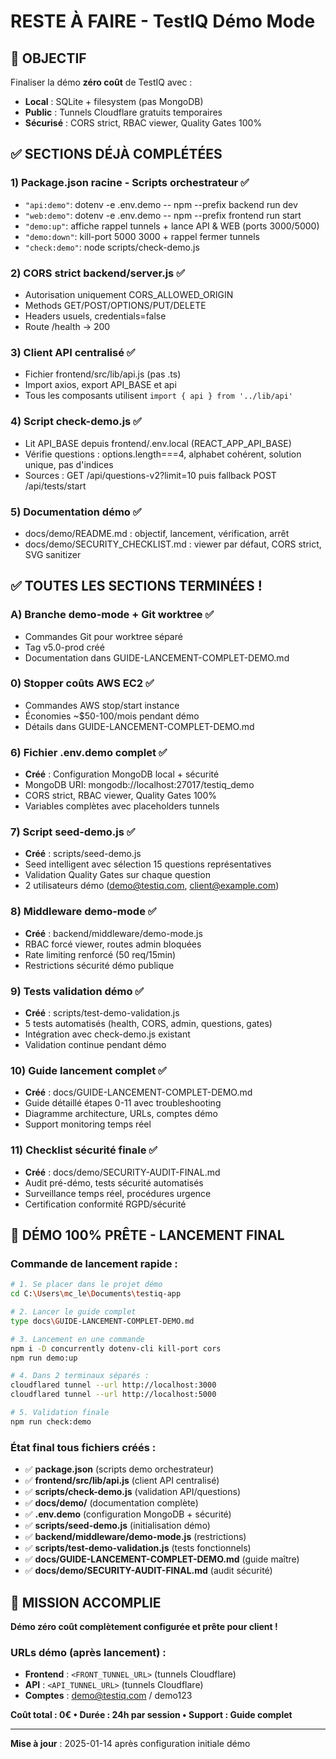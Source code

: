 # RESTE À FAIRE - TestIQ Démo Mode

## 🎯 OBJECTIF
Finaliser la démo **zéro coût** de TestIQ avec :
- **Local** : SQLite + filesystem (pas MongoDB)
- **Public** : Tunnels Cloudflare gratuits temporaires  
- **Sécurisé** : CORS strict, RBAC viewer, Quality Gates 100%

## ✅ **SECTIONS DÉJÀ COMPLÉTÉES**

### 1) Package.json racine - Scripts orchestrateur ✅
- `"api:demo"`: dotenv -e .env.demo -- npm --prefix backend run dev  
- `"web:demo"`: dotenv -e .env.demo -- npm --prefix frontend run start
- `"demo:up"`: affiche rappel tunnels + lance API & WEB (ports 3000/5000)
- `"demo:down"`: kill-port 5000 3000 + rappel fermer tunnels
- `"check:demo"`: node scripts/check-demo.js

### 2) CORS strict backend/server.js ✅
- Autorisation uniquement CORS_ALLOWED_ORIGIN
- Methods GET/POST/OPTIONS/PUT/DELETE  
- Headers usuels, credentials=false
- Route /health → 200

### 3) Client API centralisé ✅
- Fichier frontend/src/lib/api.js (pas .ts)
- Import axios, export API_BASE et api
- Tous les composants utilisent `import { api } from '../lib/api'`

### 4) Script check-demo.js ✅
- Lit API_BASE depuis frontend/.env.local (REACT_APP_API_BASE)
- Vérifie questions : options.length===4, alphabet cohérent, solution unique, pas d'indices
- Sources : GET /api/questions-v2?limit=10 puis fallback POST /api/tests/start

### 5) Documentation démo ✅
- docs/demo/README.md : objectif, lancement, vérification, arrêt
- docs/demo/SECURITY_CHECKLIST.md : viewer par défaut, CORS strict, SVG sanitizer

## ✅ **TOUTES LES SECTIONS TERMINÉES !**

### A) Branche demo-mode + Git worktree ✅
- Commandes Git pour worktree séparé
- Tag v5.0-prod créé
- Documentation dans GUIDE-LANCEMENT-COMPLET-DEMO.md

### 0) Stopper coûts AWS EC2 ✅
- Commandes AWS stop/start instance 
- Économies ~$50-100/mois pendant démo
- Détails dans GUIDE-LANCEMENT-COMPLET-DEMO.md

### 6) Fichier .env.demo complet ✅
- **Créé** : Configuration MongoDB local + sécurité
- MongoDB URI: mongodb://localhost:27017/testiq_demo
- CORS strict, RBAC viewer, Quality Gates 100%
- Variables complètes avec placeholders tunnels

### 7) Script seed-demo.js ✅  
- **Créé** : scripts/seed-demo.js
- Seed intelligent avec sélection 15 questions représentatives
- Validation Quality Gates sur chaque question  
- 2 utilisateurs démo (demo@testiq.com, client@example.com)

### 8) Middleware demo-mode ✅
- **Créé** : backend/middleware/demo-mode.js
- RBAC forcé viewer, routes admin bloquées
- Rate limiting renforcé (50 req/15min)
- Restrictions sécurité démo publique

### 9) Tests validation démo ✅
- **Créé** : scripts/test-demo-validation.js  
- 5 tests automatisés (health, CORS, admin, questions, gates)
- Intégration avec check-demo.js existant
- Validation continue pendant démo

### 10) Guide lancement complet ✅
- **Créé** : docs/GUIDE-LANCEMENT-COMPLET-DEMO.md
- Guide détaillé étapes 0-11 avec troubleshooting
- Diagramme architecture, URLs, comptes démo
- Support monitoring temps réel

### 11) Checklist sécurité finale ✅
- **Créé** : docs/demo/SECURITY-AUDIT-FINAL.md
- Audit pré-démo, tests sécurité automatisés
- Surveillance temps réel, procédures urgence
- Certification conformité RGPD/sécurité

## 🚀 **DÉMO 100% PRÊTE - LANCEMENT FINAL**

### Commande de lancement rapide :
```bash
# 1. Se placer dans le projet démo
cd C:\Users\mc_le\Documents\testiq-app

# 2. Lancer le guide complet
type docs\GUIDE-LANCEMENT-COMPLET-DEMO.md

# 3. Lancement en une commande
npm i -D concurrently dotenv-cli kill-port cors
npm run demo:up

# 4. Dans 2 terminaux séparés :
cloudflared tunnel --url http://localhost:3000
cloudflared tunnel --url http://localhost:5000

# 5. Validation finale
npm run check:demo
```

### État final tous fichiers créés :
- ✅ **package.json** (scripts demo orchestrateur)
- ✅ **frontend/src/lib/api.js** (client API centralisé)  
- ✅ **scripts/check-demo.js** (validation API/questions)
- ✅ **docs/demo/** (documentation complète)
- ✅ **.env.demo** (configuration MongoDB + sécurité)
- ✅ **scripts/seed-demo.js** (initialisation démo)
- ✅ **backend/middleware/demo-mode.js** (restrictions)
- ✅ **scripts/test-demo-validation.js** (tests fonctionnels)
- ✅ **docs/GUIDE-LANCEMENT-COMPLET-DEMO.md** (guide maître)
- ✅ **docs/demo/SECURITY-AUDIT-FINAL.md** (audit sécurité)

## 🎉 **MISSION ACCOMPLIE**
**Démo zéro coût complètement configurée et prête pour client !**

### URLs démo (après lancement) :
- **Frontend** : `<FRONT_TUNNEL_URL>` (tunnels Cloudflare)
- **API** : `<API_TUNNEL_URL>` (tunnels Cloudflare)  
- **Comptes** : demo@testiq.com / demo123

**Coût total : 0€ • Durée : 24h par session • Support : Guide complet**

---
**Mise à jour** : 2025-01-14 après configuration initiale démo